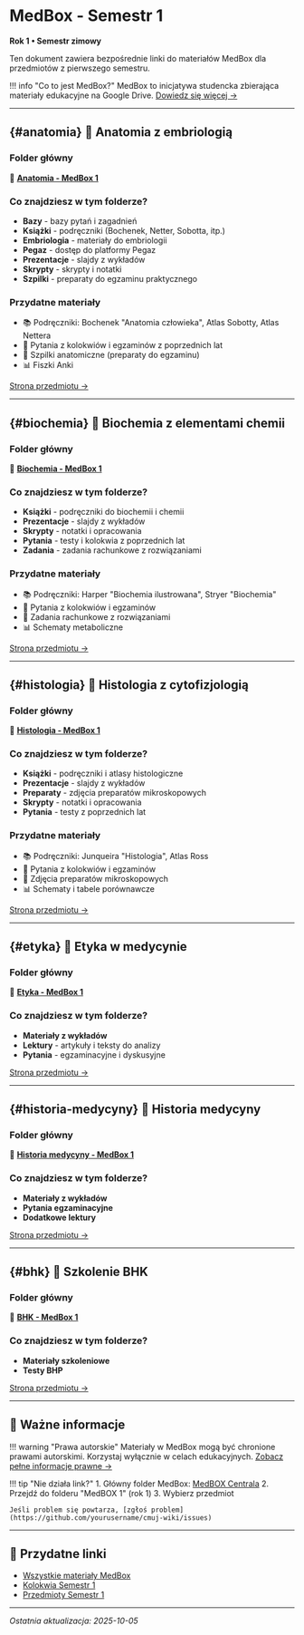 # MedBox - Semestr 1

**Rok 1 • Semestr zimowy**

Ten dokument zawiera bezpośrednie linki do materiałów MedBox dla przedmiotów z pierwszego semestru.

!!! info "Co to jest MedBox?"
    MedBox to inicjatywa studencka zbierająca materiały edukacyjne na Google Drive.
    [Dowiedz się więcej →](../medbox-info.md)

---

## {#anatomia} 📘 Anatomia z embriologią

### Folder główny
📂 **[Anatomia - MedBox 1](https://drive.google.com/drive/folders/1SpFEsQDlYYFfqb4o5AEM0aGhNiRsWlTN)**

### Co znajdziesz w tym folderze?
- **Bazy** - bazy pytań i zagadnień
- **Książki** - podręczniki (Bochenek, Netter, Sobotta, itp.)
- **Embriologia** - materiały do embriologii
- **Pegaz** - dostęp do platformy Pegaz
- **Prezentacje** - slajdy z wykładów
- **Skrypty** - skrypty i notatki
- **Szpilki** - preparaty do egzaminu praktycznego

### Przydatne materiały
- 📚 Podręczniki: Bochenek "Anatomia człowieka", Atlas Sobotty, Atlas Nettera
- 📝 Pytania z kolokwiów i egzaminów z poprzednich lat
- 🎯 Szpilki anatomiczne (preparaty do egzaminu)
- 📊 Fiszki Anki

[Strona przedmiotu →](../../semestr-1/anatomia.md)

---

## {#biochemia} 🧪 Biochemia z elementami chemii

### Folder główny
📂 **[Biochemia - MedBox 1](https://drive.google.com/drive/folders/1SpFEsQDlYYFfqb4o5AEM0aGhNiRsWlTN)**

### Co znajdziesz w tym folderze?
- **Książki** - podręczniki do biochemii i chemii
- **Prezentacje** - slajdy z wykładów
- **Skrypty** - notatki i opracowania
- **Pytania** - testy i kolokwia z poprzednich lat
- **Zadania** - zadania rachunkowe z rozwiązaniami

### Przydatne materiały
- 📚 Podręczniki: Harper "Biochemia ilustrowana", Stryer "Biochemia"
- 📝 Pytania z kolokwiów i egzaminów
- 🧮 Zadania rachunkowe z rozwiązaniami
- 📊 Schematy metaboliczne

[Strona przedmiotu →](../../semestr-1/biochemia.md)

---

## {#histologia} 🔬 Histologia z cytofizjologią

### Folder główny
📂 **[Histologia - MedBox 1](https://drive.google.com/drive/folders/1SpFEsQDlYYFfqb4o5AEM0aGhNiRsWlTN)**

### Co znajdziesz w tym folderze?
- **Książki** - podręczniki i atlasy histologiczne
- **Prezentacje** - slajdy z wykładów
- **Preparaty** - zdjęcia preparatów mikroskopowych
- **Skrypty** - notatki i opracowania
- **Pytania** - testy z poprzednich lat

### Przydatne materiały
- 📚 Podręczniki: Junqueira "Histologia", Atlas Ross
- 📝 Pytania z kolokwiów i egzaminów
- 🔬 Zdjęcia preparatów mikroskopowych
- 📊 Schematy i tabele porównawcze

[Strona przedmiotu →](../../semestr-1/histologia.md)

---

## {#etyka} 🤝 Etyka w medycynie

### Folder główny
📂 **[Etyka - MedBox 1](https://drive.google.com/drive/folders/1SpFEsQDlYYFfqb4o5AEM0aGhNiRsWlTN)**

### Co znajdziesz w tym folderze?
- **Materiały z wykładów**
- **Lektury** - artykuły i teksty do analizy
- **Pytania** - egzaminacyjne i dyskusyjne

[Strona przedmiotu →](../../semestr-1/etyka.md)

---

## {#historia-medycyny} 📜 Historia medycyny

### Folder główny
📂 **[Historia medycyny - MedBox 1](https://drive.google.com/drive/folders/1SpFEsQDlYYFfqb4o5AEM0aGhNiRsWlTN)**

### Co znajdziesz w tym folderze?
- **Materiały z wykładów**
- **Pytania egzaminacyjne**
- **Dodatkowe lektury**

[Strona przedmiotu →](../../semestr-1/historia-medycyny.md)

---

## {#bhk} 🦺 Szkolenie BHK

### Folder główny
📂 **[BHK - MedBox 1](https://drive.google.com/drive/folders/1SpFEsQDlYYFfqb4o5AEM0aGhNiRsWlTN)**

### Co znajdziesz w tym folderze?
- **Materiały szkoleniowe**
- **Testy BHP**

[Strona przedmiotu →](../../semestr-1/bhk.md)

---

## 📌 Ważne informacje

!!! warning "Prawa autorskie"
    Materiały w MedBox mogą być chronione prawami autorskimi. Korzystaj wyłącznie w celach edukacyjnych.
    [Zobacz pełne informacje prawne →](../../legal.md)

!!! tip "Nie działa link?"
    1. Główny folder MedBox: [MedBOX Centrala](https://drive.google.com/drive/folders/1U7dFx1x16YTZgNgExbuq5YRGl6Dk9-2O)
    2. Przejdź do folderu "MedBOX 1" (rok 1)
    3. Wybierz przedmiot

    Jeśli problem się powtarza, [zgłoś problem](https://github.com/yourusername/cmuj-wiki/issues)

---

## 🔗 Przydatne linki

- [Wszystkie materiały MedBox](../medbox-info.md)
- [Kolokwia Semestr 1](../../kolokwia/semestr-1/index.md)
- [Przedmioty Semestr 1](../../semestr-1/index.md)

---

*Ostatnia aktualizacja: 2025-10-05*
